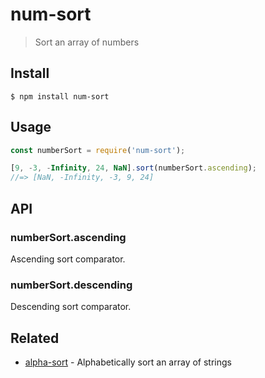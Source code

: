# num-sort

> Sort an array of numbers

## Install

```
$ npm install num-sort
```

## Usage

```js
const numberSort = require('num-sort');

[9, -3, -Infinity, 24, NaN].sort(numberSort.ascending);
//=> [NaN, -Infinity, -3, 9, 24]
```

## API

### numberSort.ascending

Ascending sort comparator.

### numberSort.descending

Descending sort comparator.

## Related

- [alpha-sort](https://github.com/sindresorhus/alpha-sort) - Alphabetically sort an array of strings

